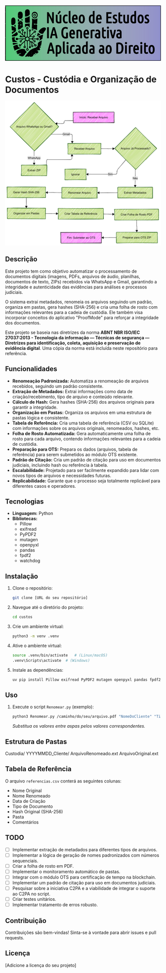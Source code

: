 ![NIAD Logo](https://github.com/p31x070/fact_chek/raw/main/LogoNIAD.png)

# Custos - Custódia e Organização de Documentos

![Diagrama Flowchart](https://github.com/neaigd/custos/raw/main/modelagem_custus.png)

## Descrição

Este projeto tem como objetivo automatizar o processamento de documentos digitais (imagens, PDFs, arquivos de áudio, planilhas, documentos de texto, ZIPs) recebidos via WhatsApp e Gmail, garantindo a integridade e autenticidade das evidências para análises e processos judiciais.

O sistema extrai metadados, renomeia os arquivos seguindo um padrão, organiza em pastas, gera hashes (SHA-256) e cria uma folha de rosto com informações relevantes para a cadeia de custódia. Ele também visa incorporar conceitos do aplicativo "ProofMode" para reforçar a integridade dos documentos.

Este projeto se baseia nas diretrizes da norma **ABNT NBR ISO/IEC 27037:2013 - Tecnologia da informação — Técnicas de segurança — Diretrizes para identificação, coleta, aquisição e preservação de evidência digital**. Uma cópia da norma está incluída neste repositório para referência.

## Funcionalidades

*   **Renomeação Padronizada:** Automatiza a renomeação de arquivos recebidos, seguindo um padrão consistente.
*   **Extração de Metadados:** Extrai informações como data de criação/recebimento, tipo de arquivo e conteúdo relevante.
*   **Cálculo de Hash:** Gera hashes (SHA-256) dos arquivos originais para garantir a integridade.
*   **Organização em Pastas:** Organiza os arquivos em uma estrutura de pastas lógica e consistente.
*   **Tabela de Referência:** Cria uma tabela de referência (CSV ou SQLite) com informações sobre os arquivos originais, renomeados, hashes, etc.
*   **Folha de Rosto Automatizada:** Gera automaticamente uma folha de rosto para cada arquivo, contendo informações relevantes para a cadeia de custódia.
*   **Preparação para OTS:** Prepara os dados (arquivos, tabela de referência) para serem submetidos ao módulo OTS existente.
*   **Padrão de Citação:** Cria um padrão de citação para uso em documentos judiciais, incluindo hash ou referência à tabela.
*   **Escalabilidade:** Projetado para ser facilmente expandido para lidar com novos tipos de arquivos e necessidades futuras.
*   **Replicabilidade:** Garante que o processo seja totalmente replicável para diferentes casos e operadores.

## Tecnologias

*   **Linguagem:** Python
*   **Bibliotecas:**
    *   Pillow
    *   exifread
    *   PyPDF2
    *   mutagen
    *   openpyxl
    *   pandas
    *   fpdf2
    *   watchdog

## Instalação

1.  Clone o repositório:

    ```bash
    git clone [URL do seu repositório]
    ```

2.  Navegue até o diretório do projeto:

    ```bash
    cd custos
    ```

3.  Crie um ambiente virtual:

    ```bash
    python3 -m venv .venv
    ```

4.  Ative o ambiente virtual:

    ```bash
    source .venv/bin/activate   # (Linux/macOS)
    .venv\Scripts\activate  # (Windows)
    ```

5.  Instale as dependências:

    ```bash
    uv pip install Pillow exifread PyPDF2 mutagen openpyxl pandas fpdf2 watchdog
    ```

## Uso

1.  Execute o script `Renomear.py` (exemplo):

    ```bash
    python3 Renomear.py /caminho/do/seu/arquivo.pdf "NomeDoCliente" "TipoDoDocumento"
    ```

    *Substitua os valores entre aspas pelos valores correspondentes.*

## Estrutura de Pastas

Custodia/
YYYYMMDD_Cliente/
ArquivoRenomeado.ext
ArquivoOriginal.ext


## Tabela de Referência

O arquivo `referencias.csv` conterá as seguintes colunas:

*   Nome Original
*   Nome Renomeado
*   Data de Criação
*   Tipo de Documento
*   Hash Original (SHA-256)
*   Pasta
*   Comentários

## TODO

*   [ ] Implementar extração de metadados para diferentes tipos de arquivos.
*   [ ] Implementar a lógica de geração de nomes padronizados com números sequenciais.
*   [ ] Criar a folha de rosto em PDF.
*   [ ] Implementar o monitoramento automático de pastas.
*   [ ] Integrar com o módulo OTS para certificação de tempo na blockchain.
*   [ ] Implementar um padrão de citação para uso em documentos judiciais.
*   [ ] Pesquisar sobre a iniciativa C2PA e a viabilidade de integrar o suporte ao C2PA no script.
*   [ ] Criar testes unitários.
*   [ ] Implementar tratamento de erros robusto.

## Contribuição

Contribuições são bem-vindas! Sinta-se à vontade para abrir issues e pull requests.

## Licença

[Adicione a licença do seu projeto]

